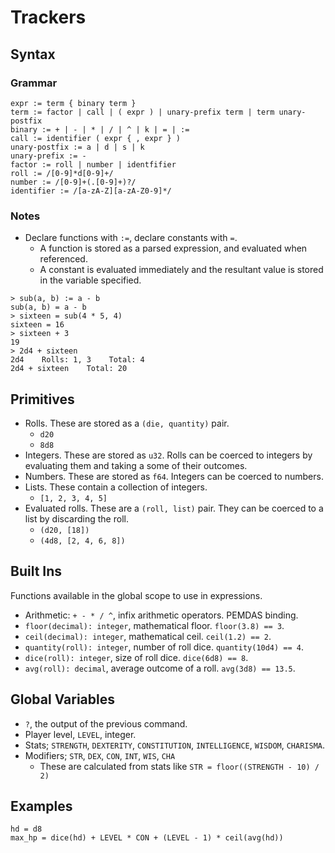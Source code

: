 # Trackers

## Syntax

### Grammar

```
expr := term { binary term }
term := factor | call | ( expr ) | unary-prefix term | term unary-postfix 
binary := + | - | * | / | ^ | k | = | :=
call := identifier ( expr { , expr } )
unary-postfix := a | d | s | k
unary-prefix := -
factor := roll | number | identfifier
roll := /[0-9]*d[0-9]+/ 
number := /[0-9]+(.[0-9]+)?/
identifier := /[a-zA-Z][a-zA-Z0-9]*/
```

### Notes

* Declare functions with `:=`, declare constants with `=`.
    * A function is stored as a parsed expression, and evaluated when
        referenced.
    * A constant is evaluated immediately and the resultant value is stored in
        the variable specified.

```
> sub(a, b) := a - b
sub(a, b) = a - b
> sixteen = sub(4 * 5, 4)
sixteen = 16
> sixteen + 3
19
> 2d4 + sixteen
2d4    Rolls: 1, 3    Total: 4
2d4 + sixteen    Total: 20
```

## Primitives
* Rolls. These are stored as a `(die, quantity)` pair.
    * `d20`
    * `8d8`
* Integers. These are stored as `u32`. Rolls can be coerced to integers by
    evaluating them and taking a some of their outcomes.
* Numbers. These are stored as `f64`. Integers can be coerced to numbers.
* Lists. These contain a collection of integers.
    * `[1, 2, 3, 4, 5]`
* Evaluated rolls. These are a `(roll, list)` pair. They can be coerced to a
    list by discarding the roll.
    * `(d20, [18])`
    * `(4d8, [2, 4, 6, 8])`

## Built Ins
Functions available in the global scope to use in expressions.
* Arithmetic: `+ - * / ^`, infix arithmetic operators. PEMDAS binding.
* `floor(decimal): integer`, mathematical floor. `floor(3.8) == 3`.
* `ceil(decimal): integer`, mathematical ceil. `ceil(1.2) == 2`.
* `quantity(roll): integer`, number of roll dice. `quantity(10d4) == 4`.
* `dice(roll): integer`, size of roll dice. `dice(6d8) == 8`.
* `avg(roll): decimal`, average outcome of a roll. `avg(3d8) == 13.5`.

## Global Variables
* `?`, the output of the previous command.
* Player level, `LEVEL`, integer.
* Stats; `STRENGTH`, `DEXTERITY`, `CONSTITUTION`, `INTELLIGENCE`, `WISDOM`, `CHARISMA`.
* Modifiers; `STR`, `DEX`, `CON`, `INT`, `WIS`, `CHA`
    * These are calculated from stats like `STR = floor((STRENGTH - 10) / 2)`

## Examples
```
hd = d8
max_hp = dice(hd) + LEVEL * CON + (LEVEL - 1) * ceil(avg(hd))
```
